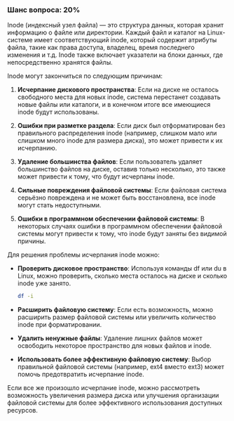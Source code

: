 ### Шанс вопроса: 20%

Inode (индексный узел файла) — это структура данных, которая хранит информацию о файле или директории. Каждый файл и каталог на Linux-системе имеет соответствующий inode, который содержит атрибуты файла, такие как права доступа, владелец, время последнего изменения и т.д. Inode также включает указатели на блоки данных, где непосредственно хранятся файлы.

Inode могут закончиться по следующим причинам:

1. **Исчерпание дискового пространства**: Если на диске не осталось свободного места для новых inode, система перестанет создавать новые файлы или каталоги, и в конечном итоге все имеющиеся inode будут использованы.

2. **Ошибки при разметке раздела**: Если диск был отформатирован без правильного распределения inode (например, слишком мало или слишком много inode для размера диска), это может привести к их исчерпанию.

3. **Удаление большинства файлов**: Если пользователь удаляет большинство файлов на диске, оставив только несколько, это также может привести к тому, что будут исчерпаны inode.

4. **Сильные повреждения файловой системы**: Если файловая система серьёзно повреждена и не может быть восстановлена, все inode могут стать недоступными.

5. **Ошибки в программном обеспечении файловой системы**: В некоторых случаях ошибки в программном обеспечении файловой системы могут привести к тому, что inode будут заняты без видимой причины.

Для решения проблемы исчерпания inode можно:

- **Проверить дисковое пространство**: Используя команды df или du в Linux, можно проверить, сколько места осталось на диске и сколько inode уже занято.
  
  ```bash
  df -i
  ```

- **Расширить файловую систему**: Если есть возможность, можно расширить размер файловой системы или увеличить количество inode при форматировании.

- **Удалить ненужные файлы**: Удаление лишних файлов может освободить некоторое пространство для новых файлов и inode.

- **Использовать более эффективную файловую систему**: Выбор правильной файловой системы (например, ext4 вместо ext3) может помочь предотвратить исчерпание inode.

Если все же произошло исчерпание inode, можно рассмотреть возможность увеличения размера диска или улучшения организации файловой системы для более эффективного использования доступных ресурсов.